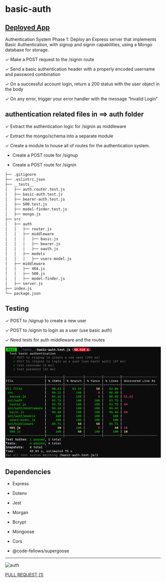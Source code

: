 # basic-auth

## [Deployed App](https://basic-auth-wafa.herokuapp.com/)

Authentication System Phase 1: Deploy an Express server that implements Basic Authentication, with signup and signin capabilities, using a Mongo database for storage.

✓  Make a POST request to the /signin route

✓  Send a basic authentication header with a properly encoded username and password combination

✓  On a successful account login, return a 200 status with the user object in the body

✓  On any error, trigger your error handler with the message “Invalid Login”

## authentication related files in ==> auth folder

✓ Extract the authentication logic for /signin as middleware

✓ Extract the mongo/schema into a separate module

✓ Create a module to house all of routes for the authentication system.

- Create a POST route for /signup

- Create a POST route for /signin

```
├── .gitignore
├── .eslintrc.json
├── __tests__
│   ├── auth.router.test.js
│   ├── basic-auth.test.js
│   ├── bearer-auth.test.js
│   ├── 500.test.js
│   ├── model-finder.test.js
│   ├── mongo.js
├── src
│   ├── auth
│   │   ├── router.js
│   │   ├── middleware
│   │   │   ├── basic.js
│   │   │   ├── bearer.js
│   │   │   ├── oauth.js
│   │   ├── models
│   │   │   ├── users-model.js
│   ├── middleware
│   │   ├── 404.js
│   │   ├── 500.js
│   │   ├── model-finder.js
│   ├── server.js
├── index.js
└── package.json
```

## Testing

✓ POST to /signup to create a new user

✓ POST to /signin to login as a user (use basic auth)

✓ Need tests for auth middleware and the routes

![](./test.png)

## Dependencies 

- Express

- Dotenv

- Jest

- Morgan

- Bcrypt

- Mongoose

- Cors

- @code-fellows/supergoose

***

![auth](https://user-images.githubusercontent.com/78326110/119287469-3bfff300-bc4f-11eb-9c20-d0c0fa7bff7f.png)

[PULL REQUEST (1) ](https://github.com/wafaankoush99/basic-auth/pull/1)


